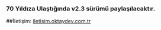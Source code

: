 ### 70 Yıldıza Ulaştığında v2.3 sürümü paylaşılacaktır.

##İletişim: [iletisim.oktaydev.com.tr](https://iletisim.oktaydev.com.tr)
